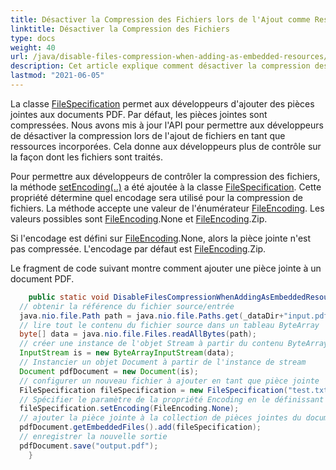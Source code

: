 ```yaml
---
title: Désactiver la Compression des Fichiers lors de l'Ajout comme Ressources Incorporées
linktitle: Désactiver la Compression des Fichiers
type: docs
weight: 40
url: /java/disable-files-compression-when-adding-as-embedded-resources/
description: Cet article explique comment désactiver la compression des fichiers lors de l'ajout comme ressources incorporées
lastmod: "2021-06-05"
---
```


La classe [FileSpecification](https://reference.aspose.com/pdf/java/com.aspose.pdf/FileSpecification) permet aux développeurs d'ajouter des pièces jointes aux documents PDF. Par défaut, les pièces jointes sont compressées. Nous avons mis à jour l'API pour permettre aux développeurs de désactiver la compression lors de l'ajout de fichiers en tant que ressources incorporées. Cela donne aux développeurs plus de contrôle sur la façon dont les fichiers sont traités.

Pour permettre aux développeurs de contrôler la compression des fichiers, la méthode [setEncoding(..)](https://reference.aspose.com/pdf/java/com.aspose.pdf/FileSpecification#setEncoding-int-) a été ajoutée à la classe [FileSpecification](https://reference.aspose.com/pdf/java/com.aspose.pdf/FileSpecification).
 Cette propriété détermine quel encodage sera utilisé pour la compression de fichiers. La méthode accepte une valeur de l'énumérateur [FileEncoding](https://reference.aspose.com/pdf/java/com.aspose.pdf/FileEncoding). Les valeurs possibles sont [FileEncoding](https://reference.aspose.com/pdf/java/com.aspose.pdf/FileEncoding).None et [FileEncoding](https://reference.aspose.com/pdf/java/com.aspose.pdf/FileEncoding).Zip.

Si l'encodage est défini sur [FileEncoding](https://reference.aspose.com/pdf/java/com.aspose.pdf/FileEncoding).None, alors la pièce jointe n'est pas compressée. L'encodage par défaut est [FileEncoding](https://reference.aspose.com/pdf/java/com.aspose.pdf/FileEncoding).Zip.

Le fragment de code suivant montre comment ajouter une pièce jointe à un document PDF.

```java
    public static void DisableFilesCompressionWhenAddingAsEmbeddedResources() throws IOException{
  // obtenir la référence du fichier source/entrée
  java.nio.file.Path path = java.nio.file.Paths.get(_dataDir+"input.pdf");
  // lire tout le contenu du fichier source dans un tableau ByteArray
  byte[] data = java.nio.file.Files.readAllBytes(path);
  // créer une instance de l'objet Stream à partir du contenu ByteArray
  InputStream is = new ByteArrayInputStream(data);
  // Instancier un objet Document à partir de l'instance de stream
  Document pdfDocument = new Document(is);
  // configurer un nouveau fichier à ajouter en tant que pièce jointe
  FileSpecification fileSpecification = new FileSpecification("test.txt", "Fichier texte exemple");
  // Spécifier le paramètre de la propriété Encoding en le définissant sur FileEncoding.None
  fileSpecification.setEncoding(FileEncoding.None);
  // ajouter la pièce jointe à la collection de pièces jointes du document
  pdfDocument.getEmbeddedFiles().add(fileSpecification);
  // enregistrer la nouvelle sortie
  pdfDocument.save("output.pdf");
    }
```